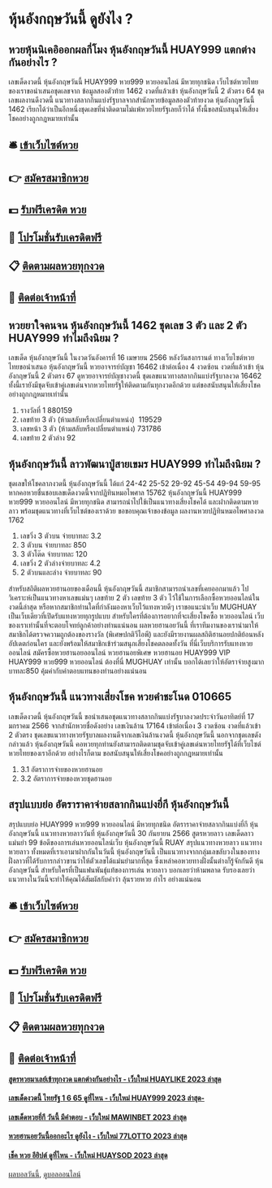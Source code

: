# หุ้นอังกฤษวันนี้ ดูยังไง ?
## หวยหุ้นนิเคอิออกผลกี่โมง หุ้นอังกฤษวันนี้ HUAY999 แตกต่างกันอย่างไร ?
เลขเด็ดงวดนี้ หุ้นอังกฤษวันนี้ HUAY999 หวย999 หวยออนไลน์ มีหวยทุกชนิด เว็บไซต์หวยไทยของเราขอนำเสนอชุดเลขจาก ข้อมูลสองตัวท้าย 1462 งวดที่แล้วเข้า หุ้นอังกฤษวันนี้ 2 ตัวตรง 64 ชุดเลขผลงานดีงวดนี้ แนวทางสลากกินแบ่งรัฐบาลจากสำนักหวยข้อมูลสองตัวท้ายงวด หุ้นอังกฤษวันนี้ 1462 เรียกได้ว่าเป็นอีกหนึ่งชุดเลขที่น่าติดตามไม่แพ้หวยไทยรัฐเลยก็ว่าได้ ทั้งนี้ขอสนับสนุนให้เสี่ยงโชคอย่างถูกกฎหมายเท่านั้น

## 🛎 [เข้าเว็บไซต์หวย](https://bit.ly/3BG5bNw)
## 👉 [สมัครสมาชิกหวย](https://bit.ly/3BG5bNw)
## 💵 [รับฟรีเครดิต หวย](https://bit.ly/3C3mvgS)
## 👑 [โปรโมชั่นรับเครดิตฟรี](https://bit.ly/3C3mvgS)
## 📋 [ติดตามผลหวยทุกงวด](https://bit.ly/3C3mvgS)
## 📱 [ติดต่อเจ้าหน้าที่](https://bit.ly/3C3mvgS)

## หวยยาใจคนจน หุ้นอังกฤษวันนี้ 1462 ชุดเลข 3 ตัว และ 2 ตัว HUAY999 ทำไมถึงนิยม ?
เลขเด็ด หุ้นอังกฤษวันนี้ ในงวดวันอังคารที่ 16 เมษายน 2566 หลังวันสงกรานต์ ทางเว็บไซต์หวยไทยขอนำเสนอ หุ้นอังกฤษวันนี้ หวยอาจารย์บัญชา 16462 เข้าต่อเนื่อง 4 งวดซ้อน งวดที่แล้วเข้า หุ้นอังกฤษวันนี้ 2 ตัวตรง 67 ดูหวยอาจารย์บัญชางวดนี้ ชุดเลขแนวทางสลากกินแบ่งรัฐบาลงวด 16462 ทั้งนี้เรายังมีชุดจับเข้าคู่เลขเด่นจากหวยไทยรัฐให้ติดตามกันทุกงวดอีกด้วย แต่ขอสนับสนุนให้เสี่ยงโชคอย่างถูกกฎหมายเท่านั้น
1. รางวัลที่ 1 880159
2. เลขท้าย 3 ตัว (ห้ามสลับหรือเปลี่ยนตำแหน่ง)  119529
3. เลขหน้า 3 ตัว (ห้ามสลับหรือเปลี่ยนตำแหน่ง) 731786
4. เลขท้าย 2 ตัวล่าง 92

## หุ้นอังกฤษวันนี้ ลาวพัฒนาปู่สายเขมร HUAY999 ทำไมถึงนิยม ?
ชุดเลขให้โชคลาภงวดนี้ หุ้นอังกฤษวันนี้ ได้แก่
24-42
25-52
29-92
45-54
49-94
59-95
หากคอหวยชื่นชอบเลขเด็ดงวดนี้จากปฏิทินหมอไพศาล 15762 หุ้นอังกฤษวันนี้ HUAY999 หวย999 หวยออนไลน์ มีหวยทุกชนิด สามารถนำไปใช้เป็นแนวทางเสี่ยงโชคได้ และฝากติดตามหวยลาว พร้อมชุดแนวทางที่เว็บไซต์ของเราด้วย
ขอขอบคุณเจ้าของข้อมูล
ผลงานหวยปฏิทินหมอไพศาลงวด 1762

1. เลขวิ่ง 3 ตัวบน จ่ายบาทละ 3.2
2. 3 ตัวบน จ่ายบาทละ 850
3. 3 ตัวโต๊ด จ่ายบาทละ 120
4. เลขวิ่ง 2 ตัวล่างจ่ายบาทละ 4.2
5. 2 ตัวบนและล่าง จ่ายบาทละ 90

สำหรับสถิติผลหวยฮานอยของเดือนนี้ หุ้นอังกฤษวันนี้ สมาชิกสามารถนำเลขที่เคยออกมาแล้ว ไปวิเคราะห์เป็นแนวทางหาเลขแม่นๆ เลขท้าย 2 ตัว เลขท้าย 3 ตัว ไว้ใช้ในการเลือกซื้อหวยออนไลน์ในงวดนี้ล่าสุด หรือหากสมาชิกท่านใดที่กำลังมองหาเว็บไว้แทงหวยดีๆ เราขอแนะนำเว็บ MUGHUAY เป็นเว็บเดียวที่เปิดรับแทงหวยทุกรูปแบบ
สำหรับใครที่ต้องการอยากที่จะเสี่ยงโชคซื้อ หวยออนไลน์ เว็บของเราเท่านั้นที่จะตอบโจทย์ลูกค้าอย่างท่านแน่นอน
ผลหวยฮานอยวันนี้ ที่เราทีมงานของเรานำมาให้สมาชิกได้ตรวจความถูกต้องของรางวัล (พิเศษปกติวีไอพี) และยังมีรายงานผลสถิติฮานอยปกติย้อนหลังอัปเดตก่อนใคร และยังพร้อมให้สมาชิกเข้าร่วมสนุกเสี่ยงโชคตลอดทั้งวัน ที่นี่เว็บบริการรับแทงหวยออนไลน์ สมัครซื้อหวยฮานอยออนไลน์ หวยฮานอยพิเศษ หวยฮานอย HUAY999 VIP HUAY999 หวย999 หวยออนไลน์ ต้องที่นี่ MUGHUAY เท่านั้น บอกได้เลยว่าให้อัตราจ่ายสูงมากบาทละ850 คุ้มค่ากับค่าตอบแทนของท่านอย่างแน่นอน

## หุ้นอังกฤษวันนี้ แนวทางเสี่ยงโชค หวยคำชะโนด 010665
เลขเด็ดงวดนี้ หุ้นอังกฤษวันนี้ ขอนำเสนอชุดแนวทางสลากกินแบ่งรัฐบาลงวดประจำวันอาทิตย์ที่ 17 มกราคม 2566 จากสำนักหวยชื่อดังอย่าง เลขเงินล้าน 17164 เข้าต่อเนื่อง 3 งวดซ้อน งวดที่แล้วเข้า 2 ตัวตรง ชุดเลขแนวทางหวยรัฐบาลผลงานดีจากเลขเงินล้านงวดนี้ หุ้นอังกฤษวันนี้ นอกจากชุดเลขดังกล่าวแล้ว หุ้นอังกฤษวันนี้ คอหวยทุกท่านยังสามารถติดตามชุดจับเข้าคู่เลขเด่นหวยไทยรัฐได้ที่เว็บไซต์หวยไทยของเราอีกด้วย อย่างไรก็ตาม ขอสนับสนุนให้เสี่ยงโชคอย่างถูกกฎหมายเท่านั้น
1. 3.1 อัตราการจ่ายของหวยฮานอย
2. 3.2 อัตราการจ่ายของหวยชุดฮานอย

## สรุปแบบย่อ อัตราราคาจ่ายสลากกินแบ่งยี่กี หุ้นอังกฤษวันนี้
สรุปแบบย่อ HUAY999 หวย999 หวยออนไลน์ มีหวยทุกชนิด อัตราราคาจ่ายสลากกินแบ่งยี่กี หุ้นอังกฤษวันนี้ แนวทางหวยลาววันที่ หุ้นอังกฤษวันนี้ 30 กันยายน 2566 สูตรหวยลาว เลขเด็ดลาว แม่นยำ 99
ข้อดีของการเล่นหวยออนไลน์เว็บ หุ้นอังกฤษวันนี้ RUAY
สรุปแนวทางหวยลาว
แนวทางหวยลาว ทั้งหมดที่เราเอามาฝากกันในวันนี้ หุ้นอังกฤษวันนี้ เป็นแนวทางจากกลุ่มเลขลับวงในของทางฝั่งลาวที่ได้รับการกล่าวขานว่าให้ตัวเลขได้แม่นยำมากที่สุด ซึ่งเหล่าคอหวยทางฝั่งนั้นต่างก็รู้จักกันดี หุ้นอังกฤษวันนี้ สำหรับใครที่เป็นแฟนพันธุ์แท้ของการเล่น หวยลาว บอกเลยว่าห้ามพลาด รับรองเลยว่าแนวทางในวันนี้จะทำให้คุณได้สัมผัสกับคำว่า ลุ้นรวยหวย กำไร อย่างแน่นอน

## 🛎 [เข้าเว็บไซต์หวย](https://bit.ly/3BG5bNw)
## 👉 [สมัครสมาชิกหวย](https://bit.ly/3BG5bNw)
## 💵 [รับฟรีเครดิต หวย](https://bit.ly/3C3mvgS)
## 👑 [โปรโมชั่นรับเครดิตฟรี](https://bit.ly/3C3mvgS)
## 📋 [ติดตามผลหวยทุกงวด](https://bit.ly/3C3mvgS)
## 📱 [ติดต่อเจ้าหน้าที่](https://bit.ly/3C3mvgS)

#### [สูตรหวยมาเลย์เข้าทุกงวด แตกต่างกันอย่างไร - เว็บใหม่ HUAYLIKE 2023 ล่าสุด](https://atom.io/themes/สูตรหวยมาเลย์เข้าทุกงวด%20แตกต่างกันอย่างไร%20-%20เว็บใหม่%20huaylike%202023%20ล่าสุด)
#### [เลขเด็ดงวดนี้ ไทยรัฐ 1 6 65 ดูที่ไหน - เว็บใหม่ HUAY999 2023 ล่าสุด-](https://atom.io/themes/เลขเด็ดงวดนี้%20ไทยรัฐ%201%206%2065%20ดูที่ไหน%20-%20เว็บใหม่%20huay999%202023%20ล่าสุด-)
#### [เลขเด็ดหวยยี่กี วันนี้ มีคำตอบ - เว็บใหม่ MAWINBET 2023 ล่าสุด](https://atom.io/themes/เลขเด็ดหวยยี่กี%20วันนี้%20มีคำตอบ%20-%20เว็บใหม่%20mawinbet%202023%20ล่าสุด)
#### [หวยฮานอยวันนี้ออกอะไร ดูยังไง - เว็บใหม่ 77LOTTO 2023 ล่าสุด](https://atom.io/themes/หวยฮานอยวันนี้ออกอะไร%20ดูยังไง%20-%20เว็บใหม่%2077lotto%202023%20ล่าสุด)
#### [เช็ค หวย อียิปต์ ดูที่ไหน - เว็บใหม่ HUAYSOD 2023 ล่าสุด](https://atom.io/themes/เช็ค%20หวย%20อียิปต์%20ดูที่ไหน%20-%20เว็บใหม่%20huaysod%202023%20ล่าสุด)

[ผลบอลวันนี้](https://siamsport.tv "ผลบอลวันนี้"), [ดูบอลออนไลน์](https://siamsport.tv/ดูบอลสด "ดูบอลออนไลน์")
